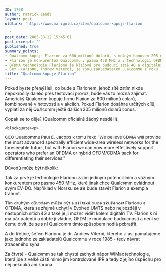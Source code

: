 ```yaml
---
ID: 1768
author: Patrick Zandl
layout: post
oldlink: 'https://www.marigold.cz/item/qualcomm-kupuje-flarion

  '
post_date: 2005-08-12 15:45:01
post_excerpt: ''
published: true
summary_points:
- Qualcomm kupuje Flarion za 600 milionů dolarů, s možným bonusem 205 milionů.
- Flarion je konkurentem Qualcommu v pásmu 450 MHz a v technologii OFDMA.
- OFDMA technologie Flarionu je klíčová pro budoucí sítě 4G a digitální TV.
- Šéf Flarionu, Andrew Viterbi, je spoluzakladatelem Qualcommu z roku 1985.
title: "Qualcomm kupuje Flarion"
---
```


<p>Pokud byste přemýšleli, co bude s Flarionem, jehož sítě zatím nikde nepokročily daleko přes testovací provoz, bude vás to možná zajímat. Americký Qualcomm kupuje firmu Flarion za 600 milionů dolarů, kombinovaně v hotovosti a v akciích. Pokud Flarion dosáhne určitých cílů, vyplatí za něj Qualcomm ještě dalších 205 milionů dolarů bonus.</p>

<p>Copak se to děje? (Qualcomm oficiálně žádný nesdělil). </p>

	<blockquote><p>
CEO Qualcommu  Paul E. Jacobs k tomu řekl: "We believe CDMA will provide the most advanced spectrally efficient wide-area wireless networks for the foreseeable future, but with Flarion we can now more effectively support operators who prefer an OFDMA or hybrid OFDM/CDMA track for differentiating their services."
</p>
</blockquote>
<p>Důvodů může být několik:</p>

<p>Tak za prvé je technologie Flarionu zatím jediným potenciálním a vážným konkurentem pro pásmo 450 MHz, které jinak chce Qualcomm ovládnout svým EV-DO. Například v Norsku se ale bude stavět Flarion a exempla trahunt. </p>

<p>Tím druhým důvodem může být a asi také bude zkušenost Flarionu s OFDMA, která se zřejmě uchytí v Evolved UMTS nebo nejpozději v nástupních sítích 4G a také je ji možno vidět kolem digitální TV. Flarion k ní má pár patentů a dobře jí vládne, OFDM je modulace budoucnosti a není se čemu divit, že se s ní Qualcomm tímto způsobem hodlá pobratřit.</p>

<p>A do třetice,  šéfem Flarionu je dr. Andrew Viterbi, kterého si asi pamatujeme jako jednoho ze zakladatelů Qualcommu v roce 1985 - tedy návrat ztraceného syna. </p>

<p>Za čtvrté - Qualcomm se tak chystá zachytit nápor WiMax technologie, která jde z velké části mimo jím kontrolované IPR a tedy z jejího úspěchu pro něj nekouká ani koruna.
</p>